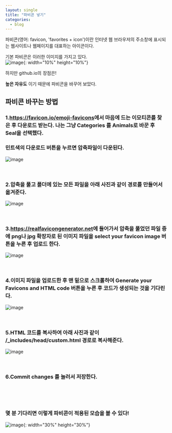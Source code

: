 ```yaml
---
layout: single
title: "파비콘 넣기"
categories:
  - blog
---
```



파비콘(영어: favicon, 'favorites + icon')이란 인터넷 웹 브라우저의 주소창에 표시되는 웹사이트나 웹페이지를 대표하는 아이콘이다. <br>

기본 파비콘은 이러한 이미지를 가지고 있다.<br>
![image](https://user-images.githubusercontent.com/108711033/178106480-d7149f33-bc0c-48f7-a4fb-72e3b8e85347.png){: width="10%" height="10%"}

하지만 github.io의 장점은!

**높은 자유도** 이기 때문에 파비콘을 바꾸어 보았다.

## 파비콘 바꾸는 방법


### 1.<https://favicon.io/emoji-favicons>에서 마음에 드는 이모티콘를 찾은 후 다운로드 받는다. 나는 그냥 Categories 를 Animals로 바꾼 후 Seal을 선택했다.
### 민트색의 다운로드 버튼을 누르면 압축파일이 다운된다.
![image](https://user-images.githubusercontent.com/108711033/178107016-5334ff9e-7f89-4c59-a20a-e060231d13ae.png)
<br><br><br>

### 2.압축을 풀고 폴더에 있는 **모든 파일**을 아래 사진과 같이 경로를 만들어서 옮겨준다.
![image](https://user-images.githubusercontent.com/108711033/178106901-736ca8a5-14fe-4e5a-9164-411972e765ed.png)
<br><br><br>

### 3.<https://realfavicongenerator.net>에 들어가서 압축을 풀었던 파일 중에 png나 jpg 확장자로 된 이미지 파일을 select your favicon image 버튼을 누른 후 업로드 한다.
![image](https://user-images.githubusercontent.com/108711033/178107116-2fbe9935-f25f-4c02-81af-29bfc2469749.png)
<br><br><br>

### 4.이미지 파일을 업로드한 후 맨 밑으로 스크롤하여 Generate your Favicons and HTML code 버튼을 누른 후 코드가 생성되는 것을 기다린다. 
![image](https://user-images.githubusercontent.com/108711033/178107153-08f6728b-7b8c-46b8-af88-42c4a7593364.png)
<br><br><br>

### 5.HTML 코드를 복사하여 아래 사진과 같이 **/_includes/head/custom.html** 경로로 복사해준다.
![image](https://user-images.githubusercontent.com/108711033/178107217-f252de20-75df-47e8-be3a-655d1e594958.png)
<br><br><br>

### 6.Commit changes 를 눌러서 저장한다.
<br><br><br>

### 몇 분 기다리면 이렇게 파비콘이 적용된 모습을 볼 수 있다!

![image](https://user-images.githubusercontent.com/108711033/178109224-a1965d35-deff-430c-a41b-e9a63af526b4.png){: width="30%" height="30%"} 


